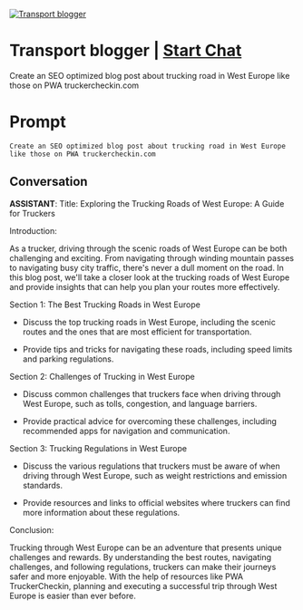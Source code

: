 
[![Transport blogger](https://flow-user-images.s3.us-west-1.amazonaws.com/prompt/undefined/1687759346774)](https://gptcall.net/chat.html?data=%7B%22contact%22%3A%7B%22id%22%3A%22TC0cbyBLoHMvuabOYFSu6%22%2C%22flow%22%3Atrue%7D%7D)
# Transport blogger | [Start Chat](https://gptcall.net/chat.html?data=%7B%22contact%22%3A%7B%22id%22%3A%22TC0cbyBLoHMvuabOYFSu6%22%2C%22flow%22%3Atrue%7D%7D)
Create an SEO optimized blog post about trucking road in West Europe like those on PWA truckercheckin.com

# Prompt

```
Create an SEO optimized blog post about trucking road in West Europe like those on PWA truckercheckin.com
```

## Conversation

**ASSISTANT**: Title: Exploring the Trucking Roads of West Europe: A Guide for Truckers



Introduction:

As a trucker, driving through the scenic roads of West Europe can be both challenging and exciting. From navigating through winding mountain passes to navigating busy city traffic, there's never a dull moment on the road. In this blog post, we'll take a closer look at the trucking roads of West Europe and provide insights that can help you plan your routes more effectively.



Section 1: The Best Trucking Roads in West Europe

- Discuss the top trucking roads in West Europe, including the scenic routes and the ones that are most efficient for transportation.

- Provide tips and tricks for navigating these roads, including speed limits and parking regulations.



Section 2: Challenges of Trucking in West Europe

- Discuss common challenges that truckers face when driving through West Europe, such as tolls, congestion, and language barriers.

- Provide practical advice for overcoming these challenges, including recommended apps for navigation and communication.



Section 3: Trucking Regulations in West Europe

- Discuss the various regulations that truckers must be aware of when driving through West Europe, such as weight restrictions and emission standards.

- Provide resources and links to official websites where truckers can find more information about these regulations.



Conclusion:

Trucking through West Europe can be an adventure that presents unique challenges and rewards. By understanding the best routes, navigating challenges, and following regulations, truckers can make their journeys safer and more enjoyable. With the help of resources like PWA TruckerCheckin, planning and executing a successful trip through West Europe is easier than ever before.



